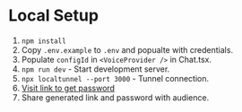 # Local Setup

1. `npm install`
1. Copy `.env.example` to `.env` and popualte with credentials.
1. Populate `configId` in `<VoiceProvider />` in Chat.tsx.
1. `npm run dev` - Start development server.
1. `npx localtunnel --port 3000` - Tunnel connection.
1. [Visit link to get password](https://loca.lt/mytunnelpassword)
1. Share generated link and password with audience.
